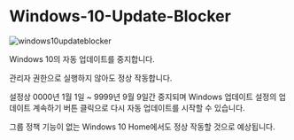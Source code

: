 # Windows-10-Update-Blocker

![windows10updateblocker](https://user-images.githubusercontent.com/54929046/112466358-21bdac00-8da9-11eb-8598-a4d60dadc681.png)

Windows 10의 자동 업데이트를 중지합니다.

관리자 권한으로 실행하지 않아도 정상 작동합니다.

설정상 0000년 1월 1일 ~ 9999년 9월 9일간 중지되며 Windows 업데이트 설정의 업데이트 계속하기 버튼 클릭으로 다시 자동 업데이트를 시작할 수 있습니다.

그룹 정책 기능이 없는 Windows 10 Home에서도 정상 작동할 것으로 예상됩니다.
